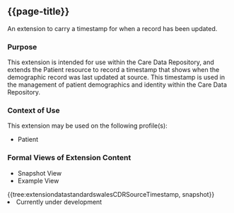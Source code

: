 <div class="warning"><span class="ImplementWarn"></span></div>

## {{page-title}}
An extension to carry a timestamp for when a record has been updated.

### Purpose
This extension is intended for use within the Care Data Repository, and extends the Patient resource to record a timestamp that shows when the demographic record was last updated at source. This timestamp is used in the management of patient demographics and identity within the Care Data Repository.

### Context of Use
This extension may be used on the following profile(s):
* Patient

### Formal Views of Extension Content
<div class="tab-wrap">
  <ul class="tab-head">
    <li class="tablink tab-active" onclick="openCity(this,'tabsnap')" data-target="tabsnap">
      Snapshot View
    </li>
    <li class="tablink" onclick="openCity(this,'tabeg')" data-target="tabeg">
      Example View
    </li>
  </ul>
  <div class="tab-main">
    <div id="tabsnap" class="tabcontent active">      
      {{tree:extensiondatastandardswalesCDRSourceTimestamp, snapshot}}
    </div>
    <div id="tabeg" class="tabcontent">
      <list>
         <li>Currently under development</li>
      </list>
    </div>
  </div>
</div>